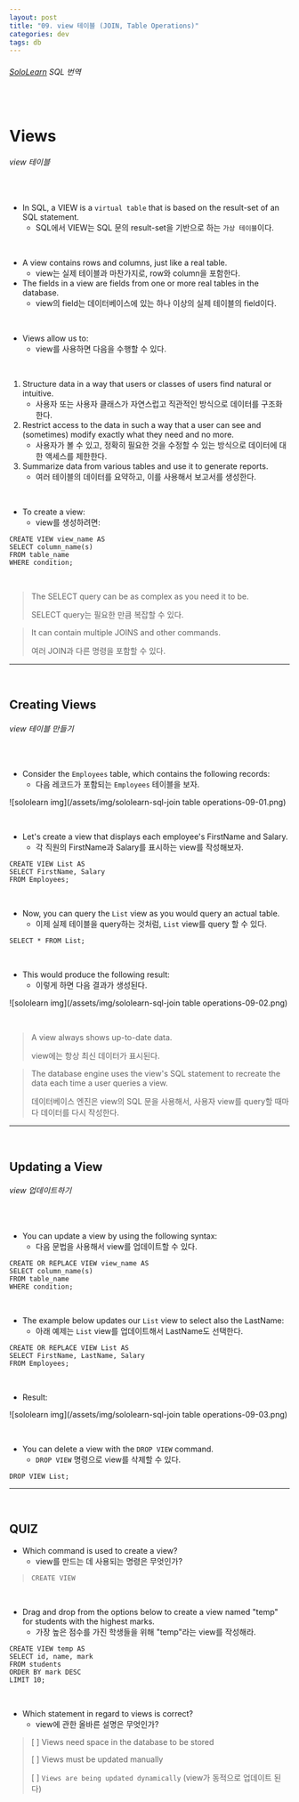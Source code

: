 ```yaml
---
layout: post
title: "09. view 테이블 (JOIN, Table Operations)"
categories: dev
tags: db
---
```


###### [SoloLearn](https://www.sololearn.com) SQL 번역

<br>

# Views

###### view 테이블

<br>

- In SQL, a VIEW is a `virtual table` that is based on the result-set of an SQL statement.
  - SQL에서 VIEW는 SQL 문의 result-set을 기반으로 하는 `가상 테이블`이다.

<br>

- A view contains rows and columns, just like a real table.
  - view는 실제 테이블과 마찬가지로, row와 column을 포함한다.
- The fields in a view are fields from one or more real tables in the database.
  - view의 field는 데이터베이스에 있는 하나 이상의 실제 테이블의 field이다.

<br>

- Views allow us to:
  - view를 사용하면 다음을 수행할 수 있다.

<br>

1. Structure data in a way that users or classes of users find natural or intuitive.
   - 사용자 또는 사용자 클래스가 자연스럽고 직관적인 방식으로 데이터를 구조화한다.
2. Restrict access to the data in such a way that a user can see and (sometimes) modify exactly what they need and no more.
   - 사용자가 볼 수 있고, 정확히 필요한 것을 수정할 수 있는 방식으로 데이터에 대한 액세스를 제한한다.
3. Summarize data from various tables and use it to generate reports.
   - 여러 테이블의 데이터를 요약하고, 이를 사용해서 보고서를 생성한다.

<br>

- To create a view:
  - view를 생성하려면:

```mysql
CREATE VIEW view_name AS
SELECT column_name(s)
FROM table_name
WHERE condition;
```

<br>

> The SELECT query can be as complex as you need it to be.
>
> SELECT query는 필요한 만큼 복잡할 수 있다.

> It can contain multiple JOINS and other commands.
>
> 여러 JOIN과 다른 명령을 포함할 수 있다.

------

<br>

## Creating Views

###### view 테이블 만들기

<br>

- Consider the `Employees` table, which contains the following records:
  - 다음 레코드가 포함되는 `Employees` 테이블을 보자.

![sololearn img](/assets/img/sololearn-sql-join table operations-09-01.png)

<br>

- Let's create a view that displays each employee's FirstName and Salary.
  - 각 직원의 FirstName과 Salary를 표시하는 view를 작성해보자.

```mysql
CREATE VIEW List AS
SELECT FirstName, Salary
FROM Employees;
```

<br>

- Now, you can query the `List` view as you would query an actual table.
  - 이제 실제 테이블을 query하는 것처럼, `List` view를 query 할 수 있다.

```mysql
SELECT * FROM List;
```

<br>

- This would produce the following result:
  - 이렇게 하면 다음 결과가 생성된다.

![sololearn img](/assets/img/sololearn-sql-join table operations-09-02.png)

<br>

> A view always shows up-to-date data.
>
> view에는 항상 최신 데이터가 표시된다.

> The database engine uses the view's SQL statement to recreate the data each time a user queries a view.
>
> 데이터베이스 엔진은 view의 SQL 문을 사용해서, 사용자 view를 query할 때마다 데이터를 다시 작성한다.

------

<br>

## Updating a View

###### view 업데이트하기

<br>

- You can update a view by using the following syntax:
  - 다음 문법을 사용해서 view를 업데이트할 수 있다.

```mysql
CREATE OR REPLACE VIEW view_name AS
SELECT column_name(s)
FROM table_name
WHERE condition;
```

<br>

- The example below updates our `List` view to select also the LastName:
  - 아래 예제는 `List` view를 업데이트해서 LastName도 선택한다.

```mysql
CREATE OR REPLACE VIEW List AS
SELECT FirstName, LastName, Salary
FROM Employees;
```

<br>

- Result:

![sololearn img](/assets/img/sololearn-sql-join table operations-09-03.png)

<br>

- You can delete a view with the `DROP VIEW` command.
  - `DROP VIEW` 명령으로 view를 삭제할 수 있다.

```mysql
DROP VIEW List;
```

------

<br>

## QUIZ

- Which command is used to create a view?
  - view를 만드는 데 사용되는 명령은 무엇인가?

> `CREATE VIEW`

<br>

- Drag and drop from the options below to create a view named "temp" for students with the highest marks.
  - 가장 높은 점수를 가진 학생들을 위해 "temp"라는 view를 작성해라.

```mysql
CREATE VIEW temp AS
SELECT id, name, mark
FROM students
ORDER BY mark DESC
LIMIT 10;
```

<br>

- Which statement in regard to views is correct?
  - view에 관한 올바른 설명은 무엇인가?

> [ ] Views need space in the database to be stored
>
> [ ] Views must be updated manually
>
> [ ] `Views are being updated dynamically` (view가 동적으로 업데이트 된다)

<br>